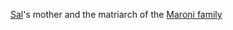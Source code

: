 [Sal](Salizar%20Sal%20Maroni%20-%20PC.md)'s mother and the matriarch of the [Maroni family](Maroni%20family.md)